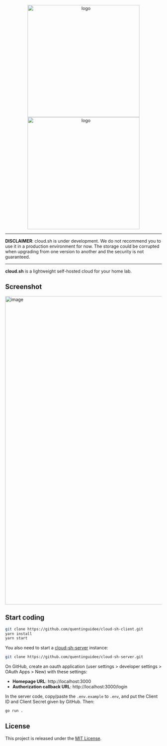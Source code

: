 <p align="center">
<img alt="logo" width="360" src="https://user-images.githubusercontent.com/12123721/175907234-1fa6974c-33e7-4b64-a931-1bcbff0c9c63.png#gh-dark-mode-only" />
<img alt="logo" width="360" src="https://user-images.githubusercontent.com/12123721/175907812-a401f5a3-4c27-4a0b-bc5e-62ae46f223f5.png#gh-light-mode-only" />
</p>

---

**DISCLAIMER**: cloud.sh is under development. We do not recommend you to use it in a production environment for now.
The storage could be corrupted when upgrading from one version to another and the security is not guaranteed.

---

**cloud.sh** is a lightweight self-hosted cloud for your home lab.

## Screenshot

<img width="990" alt="image" src="https://user-images.githubusercontent.com/12123721/175908490-7008e118-26db-454a-b50d-b4d692e028c9.png">

## Start coding

```bash
git clone https://github.com/quentinguidee/cloud-sh-client.git
yarn install
yarn start
```

You also need to start a [cloud-sh-server](https://github.com/quentinguidee/cloud-sh-server) instance:

```bash
git clone https://github.com/quentinguidee/cloud-sh-server.git
```

On GitHub, create an oauth application (user settings > developer settings > OAuth Apps > New) with these settings:

* **Homepage URL**: http://localhost:3000
* **Authorization callback URL**: http://localhost:3000/login

In the server code, copy/paste the `.env.example` to `.env`, and put the Client ID and Client Secret given by GitHub.
Then:

```bash
go run .
```

## License

This project is released under the [MIT License](./LICENSE.md).
